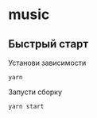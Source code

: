 # music

## Быстрый старт

Установи зависимости
```shell
yarn
```

Запусти сборку
```shell
yarn start
```
